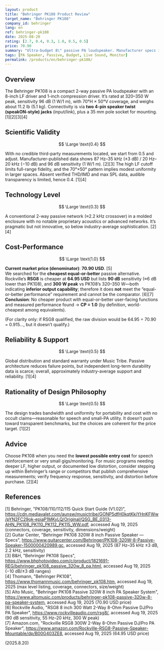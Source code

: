 ```yaml
---
layout: product
title: "Behringer PK108 Product Review"
target_name: "Behringer PK108"
company_id: behringer
lang: en
ref: behringer-pk108
date: 2025-08-20
rating: [2.7, 0.4, 0.3, 1.0, 0.5, 0.5]
price: 70.90
summary: "Ultra-budget 8\" passive PA loudspeaker. Manufacturer specs indicate limited bandwidth and output vs transparent targets, but its ultra-low street price and lack of a cheaper equal-or-better alternative make CP a full 1.0."
tags: [PA Speaker, Passive, Budget, Live Sound, Monitor]
permalink: /products/en/behringer-pk108/
---
```


## Overview

The Behringer PK108 is a compact 2-way passive PA loudspeaker with an 8-inch LF driver and 1-inch compression driver. It’s rated at 320–350 W peak, sensitivity 96 dB (1 W/1 m), with 70°H × 50°V coverage, and weighs about 11.2 lb (5.1 kg). Connectivity is via **two 4-pin speaker twist (speakON-style) jacks** (input/link), plus a 35 mm pole socket for mounting. [1][2][3][4]

## Scientific Validity

$$ \Large \text{0.4} $$

With no credible third-party measurements located, we start from 0.5 and adjust. Manufacturer-published data shows 87 Hz–35 kHz (±3 dB) / 20 Hz–20 kHz (−10 dB) and 96 dB sensitivity (1 W/1 m). [2][3] The high LF cutoff limits full-range fidelity, and the 70°×50° pattern implies modest uniformity in larger spaces. Absent verified THD/IMD and max SPL data, audible transparency is limited, hence 0.4. [1][4]

## Technology Level

$$ \Large \text{0.3} $$

A conventional 2-way passive network (≈2.2 kHz crossover) in a molded enclosure with no notable proprietary acoustics or advanced networks. It’s pragmatic but not innovative, so below industry-average sophistication. [2][4]

## Cost-Performance

$$ \Large \text{1.0} $$

**Current market price (denominator)**: **70.90 USD**. [5]  
We searched for the **cheapest equal-or-better** passive alternative. Rockville’s **RSG8** is cheaper at **64.95 USD** but lists **90 dB** sensitivity (≈6 dB lower than PK108), and **300 W peak** vs PK108’s 320–350 W—both indicating **inferior output capability**; therefore it does **not** meet the “equal-or-better performance” requirement and cannot be the comparator. [6][7]  
**Conclusion**: No cheaper product with equal-or-better user-facing functions and measured performance found → **CP = 1.0** (by definition, world-cheapest among equivalents).

(For clarity only: if RSG8 qualified, the raw division would be 64.95 ÷ 70.90 = 0.915…, but it doesn’t qualify.)

## Reliability & Support

$$ \Large \text{0.5} $$

Global distribution and standard warranty under Music Tribe. Passive architecture reduces failure points, but independent long-term durability data is scarce; overall, approximately industry-average support and reliability. [1][4]

## Rationality of Design Philosophy

$$ \Large \text{0.5} $$

The design trades bandwidth and uniformity for portability and cost with no occult claims—reasonable for speech and small-PA utility. It doesn’t push toward transparent benchmarks, but the choices are coherent for the price target. [1][2]

## Advice

Choose PK108 when you need the **lowest possible entry cost** for speech reinforcement or very small gigs/monitoring. For music programs needing deeper LF, higher output, or documented low distortion, consider stepping up within Behringer’s range or competitors that publish comprehensive measurements; verify frequency response, sensitivity, and distortion before purchase. [2][4]

## References

[1] Behringer, "PK108/110/112/115 Quick Start Guide (V1.02)", https://cdn.mediavalet.com/aunsw/musictribe/GONP5dfH0kqtKkjYHnKFWw/pYN2FC29ok-epiaP1MKyLQ/Original/QSG_BE_0313-AHN_PK108_PK110_PK112_PK115_WW.pdf, accessed Aug 19, 2025 (connectors, coverage, sensitivity, dimensions/weight)  
[2] Guitar Center, "Behringer PK108 320W 8 inch Passive Speaker — Specs", https://www.guitarcenter.com/Behringer/PK108-320W-8-Passive-Speaker-1500000420989.gc, accessed Aug 19, 2025 (87 Hz–35 kHz ±3 dB, 2.2 kHz, sensitivity)  
[3] B&H, "Behringer PK108 Specs", https://www.bhphotovideo.com/c/product/1821691-REG/behringer_pk108_passive_320w_8_pa.html, accessed Aug 19, 2025 (−10 dB/±3 dB ranges)  
[4] Thomann, "Behringer PK108", https://www.thomannmusic.com/behringer_pk108.htm, accessed Aug 19, 2025 (max level listing, coverage, connectors, size/weight)  
[5] Alto Music, "Behringer PK108 Passive 320W 8 inch PA Speaker System", https://www.altomusic.com/products/behringer-pk108-passive-320w-8-pa-speaker-system, accessed Aug 19, 2025 (70.90 USD price)  
[6] Rockville Audio, "RSG8 8 inch 300 Watt 2-Way 8-Ohm Passive DJ/Pro PA Speaker", https://www.rockvilleaudio.com/rsg8/, accessed Aug 19, 2025 (90 dB sensitivity, 55 Hz–20 kHz, 300 W peak)  
[7] Amazon.com, "Rockville RSG8 300W 2-Way 8-Ohm Passive DJ/Pro PA Speaker", https://www.amazon.com/Rockville-RSG8-Passive-Speaker-Mountable/dp/B00G403ZE8, accessed Aug 19, 2025 (64.95 USD price)

(2025.8.20)


